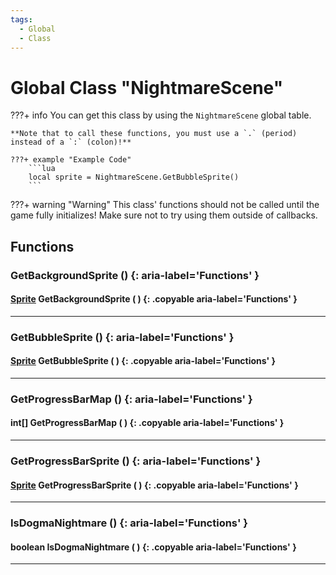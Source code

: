 ```yaml
---
tags:
  - Global
  - Class
---
```

# Global Class "NightmareScene"

???+ info
    You can get this class by using the `NightmareScene` global table.

    **Note that to call these functions, you must use a `.` (period) instead of a `:` (colon)!**
    
    ???+ example "Example Code"
        ```lua
        local sprite = NightmareScene.GetBubbleSprite()
        ```

???+ warning "Warning"
    This class' functions should not be called until the game fully initializes! Make sure not to try using them outside of callbacks.
    
## Functions

### GetBackgroundSprite () {: aria-label='Functions' }
#### [Sprite](Sprite.md) GetBackgroundSprite ( ) {: .copyable aria-label='Functions' }

___
### GetBubbleSprite () {: aria-label='Functions' }
#### [Sprite](Sprite.md) GetBubbleSprite ( ) {: .copyable aria-label='Functions' }

___
### GetProgressBarMap () {: aria-label='Functions' }
#### int[] GetProgressBarMap ( ) {: .copyable aria-label='Functions' }

___
### GetProgressBarSprite () {: aria-label='Functions' }
#### [Sprite](Sprite.md) GetProgressBarSprite ( ) {: .copyable aria-label='Functions' }

___
### IsDogmaNightmare () {: aria-label='Functions' }
#### boolean IsDogmaNightmare ( ) {: .copyable aria-label='Functions' }

___
